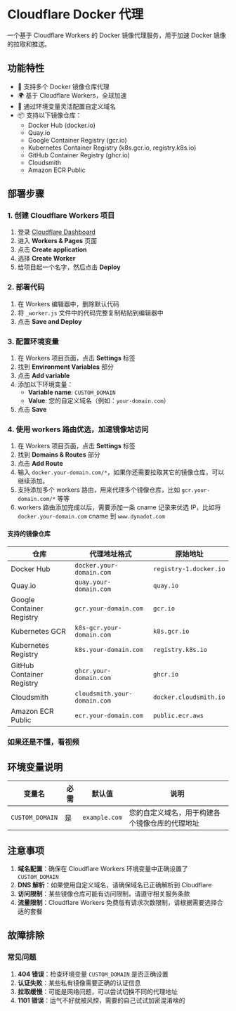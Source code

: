 # Cloudflare Docker 代理

一个基于 Cloudflare Workers 的 Docker 镜像代理服务，用于加速 Docker 镜像的拉取和推送。

## 功能特性

- 🚀 支持多个 Docker 镜像仓库代理
- 🌍 基于 Cloudflare Workers，全球加速
- 🔧 通过环境变量灵活配置自定义域名
- 📦 支持以下镜像仓库：
  - Docker Hub (docker.io)
  - Quay.io
  - Google Container Registry (gcr.io)
  - Kubernetes Container Registry (k8s.gcr.io, registry.k8s.io)
  - GitHub Container Registry (ghcr.io)
  - Cloudsmith
  - Amazon ECR Public

## 部署步骤

### 1. 创建 Cloudflare Workers 项目

1. 登录 [Cloudflare Dashboard](https://dash.cloudflare.com/)
2. 进入 **Workers & Pages** 页面
3. 点击 **Create application**
4. 选择 **Create Worker**
5. 给项目起一个名字，然后点击 **Deploy**

### 2. 部署代码

1. 在 Workers 编辑器中，删除默认代码
2. 将 `_worker.js` 文件中的代码完整复制粘贴到编辑器中
3. 点击 **Save and Deploy**

### 3. 配置环境变量

1. 在 Workers 项目页面，点击 **Settings** 标签
2. 找到 **Environment Variables** 部分
3. 点击 **Add variable**
4. 添加以下环境变量：
   - **Variable name**: `CUSTOM_DOMAIN`
   - **Value**: 您的自定义域名（例如：`your-domain.com`）
5. 点击 **Save**

### 4. 使用 workers 路由优选，加速镜像站访问

1. 在 Workers 项目页面，点击 **Settings** 标签
2. 找到 **Domains & Routes** 部分
3. 点击 **Add Route**
4. 输入 `docker.your-domain.com/*`，如果你还需要拉取其它的镜像仓库，可以继续添加。
5. 支持添加多个 workers 路由，用来代理多个镜像仓库，比如 `gcr.your-domain.com/*` 等等
6. workers 路由添加完成以后，需要添加一条 cname 记录来优选 IP，比如将 `docker.your-domain.com` cname 到 `www.dynadot.com`

#### 支持的镜像仓库

| 仓库 | 代理地址格式 | 原始地址 |
|------|-------------|----------|
| Docker Hub | `docker.your-domain.com` | `registry-1.docker.io` |
| Quay.io | `quay.your-domain.com` | `quay.io` |
| Google Container Registry | `gcr.your-domain.com` | `gcr.io` |
| Kubernetes GCR | `k8s-gcr.your-domain.com` | `k8s.gcr.io` |
| Kubernetes Registry | `k8s.your-domain.com` | `registry.k8s.io` |
| GitHub Container Registry | `ghcr.your-domain.com` | `ghcr.io` |
| Cloudsmith | `cloudsmith.your-domain.com` | `docker.cloudsmith.io` |
| Amazon ECR Public | `ecr.your-domain.com` | `public.ecr.aws` |



### 如果还是不懂，看视频


## 环境变量说明

| 变量名 | 必需 | 默认值 | 说明 |
|--------|------|--------|------|
| `CUSTOM_DOMAIN` | 是 | `example.com` | 您的自定义域名，用于构建各个镜像仓库的代理地址 |

## 注意事项

1. **域名配置**：确保在 Cloudflare Workers 环境变量中正确设置了 `CUSTOM_DOMAIN`
2. **DNS 解析**：如果使用自定义域名，请确保域名已正确解析到 Cloudflare
3. **访问限制**：某些镜像仓库可能有访问限制，请遵守相关服务条款
4. **流量限制**：Cloudflare Workers 免费版有请求次数限制，请根据需要选择合适的套餐

## 故障排除

### 常见问题

1. **404 错误**：检查环境变量 `CUSTOM_DOMAIN` 是否正确设置
2. **认证失败**：某些私有镜像需要正确的认证信息
3. **拉取缓慢**：可能是网络问题，可以尝试切换不同的代理地址
4. **1101 错误**：运气不好就被风控，需要的自己试试加密混淆啥的